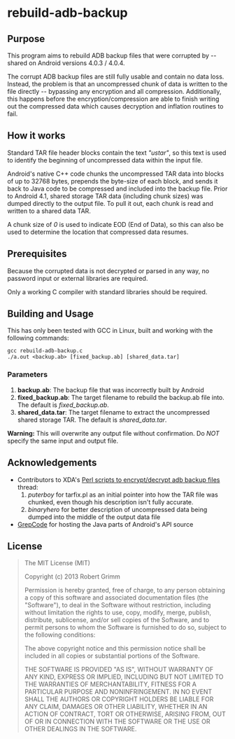 rebuild-adb-backup
==================

## Purpose

This program aims to rebuild ADB backup files that were corrupted by --shared on
Android versions 4.0.3 / 4.0.4.

The corrupt ADB backup files are still fully usable and contain no data loss.
Instead, the problem is that an uncompressed chunk of data is written to the
file directly -- bypassing any encryption and all compression. Additionally,
this happens before the encryption/compression are able to finish writing out
the compressed data which causes decryption and inflation routines to fail.

## How it works

Standard TAR file header blocks contain the text _"ustar"_, so this text is
used to identify the beginning of uncompressed data within the input file.

Android's native C++ code chunks the uncompressed TAR data into blocks of
up to 32768 bytes, prepends the byte-size of each block, and sends it back to
Java code to be compressed and included into the backup file. Prior to
Android 4.1, shared storage TAR data (including chunk sizes) was dumped directly
to the output file. To pull it out, each chunk is read and written to a shared
data TAR.

A chunk size of _0_ is used to indicate EOD (End of Data), so this can also be
used to determine the location that compressed data resumes.

## Prerequisites

Because the corrupted data is not decrypted or parsed in any way, no password
input or external libraries are required.

Only a working C compiler with standard libraries should be required.

## Building and Usage

This has only been tested with GCC in Linux, built and working with the
following commands:

    gcc rebuild-adb-backup.c
    ./a.out <backup.ab> [fixed_backup.ab] [shared_data.tar]

### Parameters

1. **backup.ab**: The backup file that was incorrectly built by Android
2. **fixed\_backup.ab**: The target filename to rebuild the backup.ab file into.
   The default is _fixed\_backup.ab_.
3. **shared\_data.tar**: The target filename to extract the uncompressed shared
   storage TAR. The default is _shared\_data.tar_.

**Warning:** This will overwrite any output file without confirmation. Do _NOT_
specify the same input and output file.

## Acknowledgements

 * Contributors to XDA's [Perl scripts to encrypt/decrypt adb backup files][1]
   thread:
   1. *puterboy* for tarfix.pl as an initial pointer into how the TAR file was
      chunked, even though his description isn't fully accurate.
   2. *binaryhero* for better description of uncompressed data being dumped
      into the middle of the output data file
 * [GrepCode][2] for hosting the Java parts of Android's API source

[1]: http://forum.xda-developers.com/showthread.php?t=1730309
[2]: http://grepcode.com/file/repository.grepcode.com/java/ext/com.google.android/android/4.0.4_r2.1/com/android/server/BackupManagerService.java#BackupManagerService.PerformFullBackupTask.backupSharedStorage%28%29

## License

>The MIT License (MIT)
>
>Copyright (c) 2013 Robert Grimm
>
>Permission is hereby granted, free of charge, to any person obtaining a copy of
>this software and associated documentation files (the "Software"), to deal in
>the Software without restriction, including without limitation the rights to
>use, copy, modify, merge, publish, distribute, sublicense, and/or sell copies of
>the Software, and to permit persons to whom the Software is furnished to do so,
>subject to the following conditions:
>
>The above copyright notice and this permission notice shall be included in all
>copies or substantial portions of the Software.
>
>THE SOFTWARE IS PROVIDED "AS IS", WITHOUT WARRANTY OF ANY KIND, EXPRESS OR
>IMPLIED, INCLUDING BUT NOT LIMITED TO THE WARRANTIES OF MERCHANTABILITY, FITNESS
>FOR A PARTICULAR PURPOSE AND NONINFRINGEMENT. IN NO EVENT SHALL THE AUTHORS OR
>COPYRIGHT HOLDERS BE LIABLE FOR ANY CLAIM, DAMAGES OR OTHER LIABILITY, WHETHER
>IN AN ACTION OF CONTRACT, TORT OR OTHERWISE, ARISING FROM, OUT OF OR IN
>CONNECTION WITH THE SOFTWARE OR THE USE OR OTHER DEALINGS IN THE SOFTWARE.
